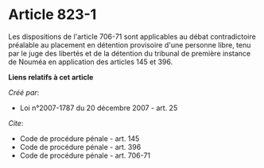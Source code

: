 # Article 823-1

Les dispositions de l'article 706-71 sont applicables au débat contradictoire préalable au placement en détention provisoire
d'une personne libre, tenu par le juge des libertés et de la détention du tribunal de première instance de Nouméa en
application des articles 145 et 396.

**Liens relatifs à cet article**

_Créé par_:

  - Loi n°2007-1787 du 20 décembre 2007 - art. 25

_Cite_:

  - Code de procédure pénale - art. 145
  - Code de procédure pénale - art. 396
  - Code de procédure pénale - art. 706-71
